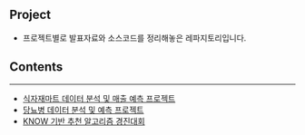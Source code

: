 ## Project
- 프로젝트별로 발표자료와 소스코드를 정리해놓은 레파지토리입니다.

## Contents 
___
* [식자재마트 데이터 분석 및 매출 예측 프로젝트](https://github.com/rlawldn11703/dataMining-project/tree/master/%EC%8B%9D%EC%9E%90%EC%9E%AC%EB%A7%88%ED%8A%B8_%EB%8D%B0%EC%9D%B4%ED%84%B0%EB%B6%84%EC%84%9D)
* [당뇨병 데이터 분석 및 예측 프로젝트]()
* [KNOW 기반 추천 알고리즘 경진대회](https://github.com/rlawldn11703/dataMining-project/tree/master/KNOW%EA%B8%B0%EB%B0%98%20%EC%A7%81%EC%97%85%EC%B6%94%EC%B2%9C_%EC%95%8C%EA%B3%A0%EB%A6%AC%EC%A6%98_%EA%B2%BD%EC%A7%84%EB%8C%80%ED%9A%8C)
